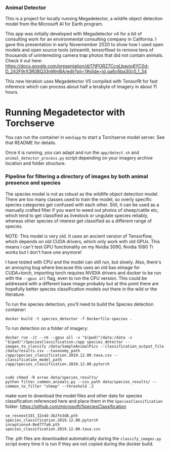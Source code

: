 ### Animal Detector

This is a project for locally running Megadetector, a wildife object detection model from the  Microsoft AI for Earth program.

This app was initially developed with Megadetector v4 for a bit of consulting work for an environmental consulting company in California. I gave this presentation in early Novemember 2020 to show how I used open models and open source tools (streamlit, tensorflow) to remove tens of thousands of uninteresting camera trap photos that did not contain animals. Check it out here: https://docs.google.com/presentation/d/17tPORZ7CcgLbayio6YC0d-D_242F9rX3R0BQ33nWmBA/edit?pli=1#slide=id.ga6c6ba30c0_1_34

This new iteration uses Megadetector V5 compiled with TensorRt for fast inference which can process about half a terabyte of imagery in about 11 hours.

# Running Megadetector with Torchserve

You can run the container in `mdv5app` to start a Torchserve model server. See that README for details.

Once it is running, you can adapt and run the `app/detect.sh` and `animal_detector_process.py` script depending on your imagery archive location and folder structure.

### Pipeline for filtering a directory of images by both animal presence and species

The species model is not as robust as the wildlife object detection model. There are too many classes used to train the model, so overly specific species categories get confused with each other. Still, it can be used as a manually crafted filter if you want to weed out photos of sheep/cattle etc, which tend to get classified as livestock or ungulate species reliably, whereas other species of interest get classified as a different range of species.

NOTE: This model is very old. It uses an ancient version of Tensorflow, which depends on old CUDA drivers, which only work with old GPUs. This means I can't test GPU functionality on my Nvidia 3090, Nvidia 1080 Ti works but I don't have one anymore!

I have tested with CPU and the model can still run, but slowly. Also, there's an annoying bug where because this uses an old bas eimage for CUDA+torch, importing torch requires NVIDIA drivers and docker to be run with the `--gpus all` flag, even to run the CPU version. This could be addressed with a different base image probably but at this point there are hopefully better species classification models out there in the wild or the literature.

To run the species detection, you'll need to build the Species detection container:

```
docker build -t species_detector -f Dockerfile-species .
```

To run detection on a folder of imagery:

```
docker run -it --rm --gpus all -v "$(pwd)"/data:/data -v "$(pwd)"/SpeciesClassification:/app species_detector --images_to_classify /data/SampleAnimalPics --classification_output_file /data/results.csv --taxonomy_path /app/species_classification.2019.12.00.taxa.csv --classification_model_path /app/species_classification.2019.12.00.pytorch


sudo chmod -R a+rwx data/species_results/
python filter_common_animals.py --csv_path data/species_results/ --common_to_filter "sheep" --threshold .2
```

make sure to download the model files and other data for species classification referenced here and place them in the `SpeciesClassification` folder: https://github.com/microsoft/SpeciesClassification

```
se_resnext101_32x4d-3b2fe3d8.pth
species_classification.2019.12.00.pytorch
inceptionv4-8e4777a0.pth
species_classification.2019.12.00.taxa.csv
```
The .pth files are downloaded automatically during the `classify_images.py` script every time it is run if they are not copied during the docker build.
